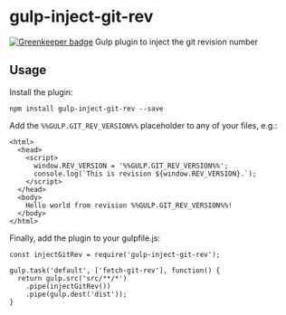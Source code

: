 # gulp-inject-git-rev

[![Greenkeeper badge](https://badges.greenkeeper.io/Collaborne/gulp-inject-git-rev.svg)](https://greenkeeper.io/)
Gulp plugin to inject the git revision number

## Usage

Install the plugin:

```
npm install gulp-inject-git-rev --save
```

Add the `%%GULP.GIT_REV_VERSION%%` placeholder to any of your files, e.g.:

```
<html>
  <head>
    <script>
      window.REV_VERSION = '%%GULP.GIT_REV_VERSION%%';
      console.log(`This is revision ${window.REV_VERSION}.`);
    </script>
  </head>
  <body>
    Hello world from revision %%GULP.GIT_REV_VERSION%%!
  </body>
</html>
```

Finally, add the plugin to your gulpfile.js:

```
const injectGitRev = require('gulp-inject-git-rev');

gulp.task('default', ['fetch-git-rev'], function() {
  return gulp.src('src/**/*')
    .pipe(injectGitRev())
    .pipe(gulp.dest('dist'));
}
```
